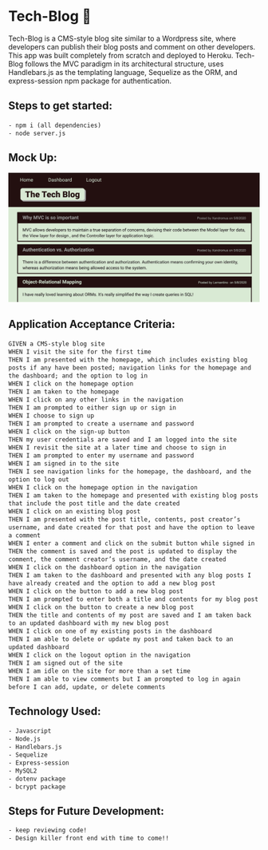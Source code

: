 # Tech-Blog :busts_in_silhouette:

Tech-Blog is a CMS-style blog site similar to a Wordpress site, where developers can publish their blog posts and comment on other developers. This app was built completely from scratch and deployed to Heroku. Tech-Blog follows the MVC paradigm in its architectural structure, uses Handlebars.js as the templating language, Sequelize as the ORM, and express-session npm package for authentication.

## **Steps to get started:**
```
- npm i (all dependencies)
- node server.js
```

## **Mock Up:**
![Image of Project](./public/blog.png)

## **Application Acceptance Criteria:**
```
GIVEN a CMS-style blog site
WHEN I visit the site for the first time
THEN I am presented with the homepage, which includes existing blog posts if any have been posted; navigation links for the homepage and the dashboard; and the option to log in
WHEN I click on the homepage option
THEN I am taken to the homepage
WHEN I click on any other links in the navigation
THEN I am prompted to either sign up or sign in
WHEN I choose to sign up
THEN I am prompted to create a username and password
WHEN I click on the sign-up button
THEN my user credentials are saved and I am logged into the site
WHEN I revisit the site at a later time and choose to sign in
THEN I am prompted to enter my username and password
WHEN I am signed in to the site
THEN I see navigation links for the homepage, the dashboard, and the option to log out
WHEN I click on the homepage option in the navigation
THEN I am taken to the homepage and presented with existing blog posts that include the post title and the date created
WHEN I click on an existing blog post
THEN I am presented with the post title, contents, post creator’s username, and date created for that post and have the option to leave a comment
WHEN I enter a comment and click on the submit button while signed in
THEN the comment is saved and the post is updated to display the comment, the comment creator’s username, and the date created
WHEN I click on the dashboard option in the navigation
THEN I am taken to the dashboard and presented with any blog posts I have already created and the option to add a new blog post
WHEN I click on the button to add a new blog post
THEN I am prompted to enter both a title and contents for my blog post
WHEN I click on the button to create a new blog post
THEN the title and contents of my post are saved and I am taken back to an updated dashboard with my new blog post
WHEN I click on one of my existing posts in the dashboard
THEN I am able to delete or update my post and taken back to an updated dashboard
WHEN I click on the logout option in the navigation
THEN I am signed out of the site
WHEN I am idle on the site for more than a set time
THEN I am able to view comments but I am prompted to log in again before I can add, update, or delete comments
```

## **Technology Used:**
```
- Javascript
- Node.js
- Handlebars.js
- Sequelize
- Express-session
- MySQL2
- dotenv package
- bcrypt package
```

## **Steps for Future Development:**
```
- keep reviewing code!
- Design killer front end with time to come!!
```

